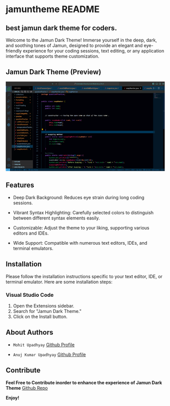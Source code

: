 # jamuntheme  README

## best jamun dark theme for coders.

Welcome to the Jamun Dark Theme! Immerse yourself in the deep, dark, and soothing tones of Jamun, designed to provide an elegant and eye-friendly experience for your coding sessions, text editing, or any application interface that supports theme customization.

## Jamun Dark Theme (Preview)

![Dark Jamun Theme Preview](images/jamunDarkTheme.png)


## Features

* Deep Dark Background: Reduces eye strain during long coding sessions.

* Vibrant Syntax Highlighting: Carefully selected colors to distinguish between different syntax elements easily.

* Customizable: Adjust the theme to your liking, supporting various editors and IDEs.

* Wide Support: Compatible with numerous text editors, IDEs, and terminal emulators.


## Installation

Please follow the installation instructions specific to your text editor, IDE, or terminal emulator. Here are some installation steps:


### Visual Studio Code

1. Open the Extensions sidebar.
2. Search for "Jamun Dark Theme."
3. Click on the Install button.



## About Authors

* `Mohit Upadhyay` [Github Profile](https://github.com/Mohit5Upadhyay)

* `Anuj Kumar Upadhyay` [Github Profile](https://github.com/anuj123upadhyay)


## Contribute



**Feel Free to Contribute inorder to enhance the experience of Jamun Dark Theme**
[Github Repo](https://github.com/Mohit5Upadhyay/vscode-jamunDarkTheme)


**Enjoy!**
